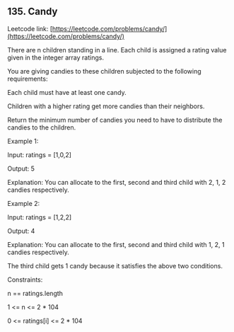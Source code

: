 ## 135. Candy

Leetcode link: [https://leetcode.com/problems/candy/](https://leetcode.com/problems/candy/)

There are n children standing in a line. Each child is assigned a rating value given in the integer array ratings.

You are giving candies to these children subjected to the following requirements:

Each child must have at least one candy.

Children with a higher rating get more candies than their neighbors.

Return the minimum number of candies you need to have to distribute the candies to the children.

 

Example 1:

Input: ratings = [1,0,2]

Output: 5

Explanation: You can allocate to the first, second and third child with 2, 1, 2 candies respectively.

Example 2:

Input: ratings = [1,2,2]

Output: 4

Explanation: You can allocate to the first, second and third child with 1, 2, 1 candies respectively.

The third child gets 1 candy because it satisfies the above two conditions.
 

Constraints:

n == ratings.length

1 <= n <= 2 * 104

0 <= ratings[i] <= 2 * 104
